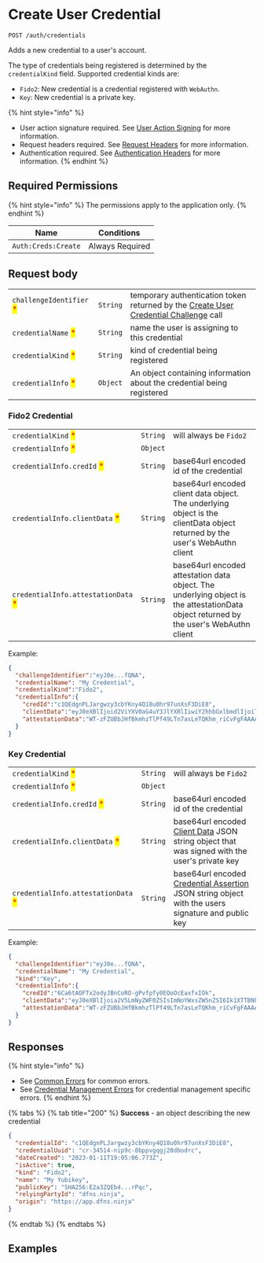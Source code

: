 # Create User Credential

`POST /auth/credentials`

Adds a new credential to a user's account.

The type of credentials being registered is determined by the `credentialKind` field. Supported credential kinds are:

* `Fido2`: New credential is a credential registered with `WebAuthn`.
* `Key`: New credential is a private key.

{% hint style="info" %}
* User action signature required. See [User Action Signing](../user-action-signing/) for more information.
* Request headers required. See [Request Headers](../../../getting-started/request-headers.md) for more information.
* Authentication required. See [Authentication Headers](../../../getting-started/request-headers.md#authentication-headers) for more information.
{% endhint %}

## Required Permissions

{% hint style="info" %}
The permissions apply to the application only.
{% endhint %}

| Name                  | Conditions                        |
| --------------------- | --------------------------------- |
| `Auth:Creds:Create`   | Always Required                   |

## Request body

| | | |
| - | - | - |
| `challengeIdentifier` <mark style="color:red;">\*</mark> | `String` | temporary authentication token returned by the [Create User Credential Challenge](./createUserCredentialChallenge.md) call |
| `credentialName` <mark style="color:red;">\*</mark> | `String` | name the user is assigning to this credential |
| `credentialKind` <mark style="color:red;">\*</mark> | `String` | kind of credential being registered |
| `credentialInfo` <mark style="color:red;">\*</mark> | `Object` | An object containing information about the credential being registered |

### Fido2 Credential

| | | |
| ------ | ----------------- | ----------- |
| `credentialKind` <mark style="color:red;">\*</mark> | `String` | will always be `Fido2` |
| `credentialInfo` <mark style="color:red;">\*</mark> | `Object` | |
| `credentialInfo.credId` <mark style="color:red;">\*</mark> | `String` | base64url encoded id of the credential |
| `credentialInfo.clientData` <mark style="color:red;">\*</mark> | `String` | base64url encoded client data object. The underlying object is the clientData object returned by the user's WebAuthn client |
| `credentialInfo.attestationData` <mark style="color:red;">\*</mark> | `String` | base64url encoded attestation data object. The underlying object is the attestationData object returned by the user's WebAuthn client |

Example:
```JSON
{
  "challengeIdentifier":"eyJ0e...fQNA",
  "credentialName": "My Credential",
  "credentialKind":"Fido2",
  "credentialInfo":{
    "credId":"c1QEdgnPLJargwzy3cbYKny4Q18u0hr97unXsF3DiE8",
    "clientData":"eyJ0eXBlIjoid2ViYXV0aG4uY3JlYXRlIiwiY2hhbGxlbmdlIjoiTVdNME1tWTVZVFEwTURSaU56ZGhOVEZoTnpZNU9EUXdOV0k1WlRRNFkyUmhPRFppTkRrM1pUWXpPVEU1T0dZeU1EY3haakJqWXprNE1tUTVZelkxTUEiLCJvcmlnaW4iOiJodHRwczovL2FwcC5kZm5zLm5pbmphIiwiY3Jvc3NPcmlnaW4iOmZhbHNlfQ",
    "attestationData":"WT-zFZUBbJHfBkmhzTlPf49LTn7asLeTQKhm_riCvFgFAAAAAA"
  }
}
```

### Key Credential

| | | |
| ------ | ----------------- | ----------- |
| `credentialKind` <mark style="color:red;">\*</mark> | `String` | will always be `Fido2` |
| `credentialInfo` <mark style="color:red;">\*</mark> | `Object` | |
| `credentialInfo.credId` <mark style="color:red;">\*</mark> | `String` | base64url encoded id of the credential |
| `credentialInfo.clientData` <mark style="color:red;">\*</mark> | `String` | base64url encoded [Client Data](../../../advanced-topics/authentication/credentials/user-credentials#client-data-format) JSON string object that was signed with the user's private key |
| `credentialInfo.attestationData` <mark style="color:red;">\*</mark> | `String` | base64url encoded [Credential Assertion](../../../advanced-topics/authentication/credentials/user-credentials#credential-assertion) JSON string object with the users signature and public key |

Example:
```JSON
{
  "challengeIdentifier":"eyJ0e...fQNA",
  "credentialName": "My Credential",
  "kind":"Key",
  "credentialInfo":{
    "credId":"6Ca6tAOFTx2odyJBnCoRO-gPvfpfy0EOoOcEaxfxIOk",
    "clientData":"eyJ0eXBlIjoia2V5LmNyZWF0ZSIsImNoYWxsZW5nZSI6Ik1XTTBNbVk1WVRRME1EUmlOemRoTlRGaE56WTVPRFF3TldJNVpUUTRZMlJoT0RaaU5EazNaVFl6T1RFNU9HWXlNRGN4WmpCall6azRNbVE1WXpZMU1BIiwib3JpZ2luIjoiaHR0cHM6Ly9hcHAuZGZucy5uaW5qYSIsImNyb3NzT3JpZ2luIjpmYWxzZX0",
    "attestationData":"WT-zFZUBbJHfBkmhzTlPf49LTn7asLeTQKhm_riCvFgFAAAAAA"
  }
}
```

## Responses

{% hint style="info" %}
* See [Common Errors](../../../getting-started/errors.md#common-errors) for common errors.
* See [Credential Management Errors](../../../getting-started/errors.md#credential-management-errors) for credential management specific errors.
{% endhint %}

{% tabs %}
{% tab title="200" %}
**Success** - an object describing the new credential

```JSON
{
  "credentialId": "c1QEdgnPLJargwzy3cbYKny4Q18u0hr97unXsF3DiE8",
  "credentialUuid": "cr-34514-nip9c-8bppvgqgj28dbodrc",
  "dateCreated": "2023-01-11T19:05:06.773Z",
  "isActive": true,
  "kind": "Fido2",
  "name": "My Yubikey",
  "publicKey": "SHA256:E2a3ZQEb4...rPqc",
  "relyingPartyId": "dfns.ninja",
  "origin": "https://app.dfns.ninja"
}
```
{% endtab %}
{% endtabs %}

## Examples
